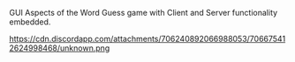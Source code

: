 GUI Aspects of the Word Guess game with Client and Server functionality embedded.

https://cdn.discordapp.com/attachments/706240892066988053/706675412624998468/unknown.png
